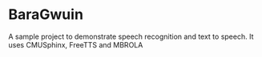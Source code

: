 BaraGwuin
=========

A sample project to demonstrate speech recognition and text to speech. It uses CMUSphinx, FreeTTS and MBROLA
